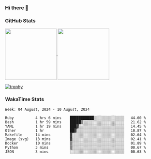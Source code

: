 ### Hi there 👋

### GitHub Stats

<a href="https://github.com/anuraghazra/github-readme-stats">
  <img align="center" height="170px" src="https://github-readme-stats.vercel.app/api/top-langs/?username=tksfjt1024&layout=compact&count_private=true&show_icons=true&show_icons=true&theme=graywhite" />
</a>
<a href="https://github.com/anuraghazra/github-readme-stats">
  <img align="center" height="170px" src="https://github-readme-stats.vercel.app/api?username=tksfjt1024&count_private=true&show_icons=true&show_icons=true&theme=graywhite" />
</a>

[![trophy](https://github-profile-trophy.vercel.app/?username=tksfjt1024)](https://github.com/ryo-ma/github-profile-trophy)

### WakaTime Stats

<!--START_SECTION:waka-->
```text
Week: 04 August, 2024 - 10 August, 2024

Ruby          4 hrs 6 mins    ███████████░░░░░░░░░░░░░░   44.60 % 
Bash          1 hr 59 mins    █████▒░░░░░░░░░░░░░░░░░░░   21.62 % 
YAML          1 hr 19 mins    ███▓░░░░░░░░░░░░░░░░░░░░░   14.45 % 
Other         1 hr            ██▓░░░░░░░░░░░░░░░░░░░░░░   10.87 % 
Makefile      14 mins         ▓░░░░░░░░░░░░░░░░░░░░░░░░   02.64 % 
Image (svg)   13 mins         ▓░░░░░░░░░░░░░░░░░░░░░░░░   02.41 % 
Docker        10 mins         ▒░░░░░░░░░░░░░░░░░░░░░░░░   01.89 % 
Python        3 mins          ▒░░░░░░░░░░░░░░░░░░░░░░░░   00.67 % 
JSON          3 mins          ░░░░░░░░░░░░░░░░░░░░░░░░░   00.63 % 
```
<!--END_SECTION:waka-->
